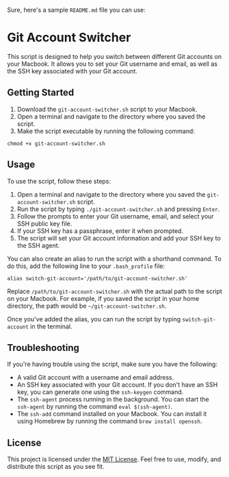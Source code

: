 Sure, here's a sample `README.md` file you can use:

# Git Account Switcher

This script is designed to help you switch between different Git accounts on your Macbook. It allows you to set your Git username and email, as well as the SSH key associated with your Git account.

## Getting Started

1. Download the `git-account-switcher.sh` script to your Macbook.
2. Open a terminal and navigate to the directory where you saved the script.
3. Make the script executable by running the following command:
```
chmod +x git-account-switcher.sh
```

## Usage

To use the script, follow these steps:

1. Open a terminal and navigate to the directory where you saved the `git-account-switcher.sh` script.
2. Run the script by typing `./git-account-switcher.sh` and pressing `Enter`.
3. Follow the prompts to enter your Git username, email, and select your SSH public key file.
4. If your SSH key has a passphrase, enter it when prompted.
5. The script will set your Git account information and add your SSH key to the SSH agent.

You can also create an alias to run the script with a shorthand command. To do this, add the following line to your `.bash_profile` file:
```
alias switch-git-account='/path/to/git-account-switcher.sh'
```

Replace `/path/to/git-account-switcher.sh` with the actual path to the script on your Macbook. For example, if you saved the script in your home directory, the path would be `~/git-account-switcher.sh`.

Once you've added the alias, you can run the script by typing `switch-git-account` in the terminal.

## Troubleshooting

If you're having trouble using the script, make sure you have the following:

- A valid Git account with a username and email address.
- An SSH key associated with your Git account. If you don't have an SSH key, you can generate one using the `ssh-keygen` command.
- The `ssh-agent` process running in the background. You can start the `ssh-agent` by running the command `eval $(ssh-agent)`.
- The `ssh-add` command installed on your Macbook. You can install it using Homebrew by running the command `brew install openssh`.

## License

This project is licensed under the [MIT License](https://github.com/yourusername/git-account-switcher/blob/master/LICENSE). Feel free to use, modify, and distribute this script as you see fit.